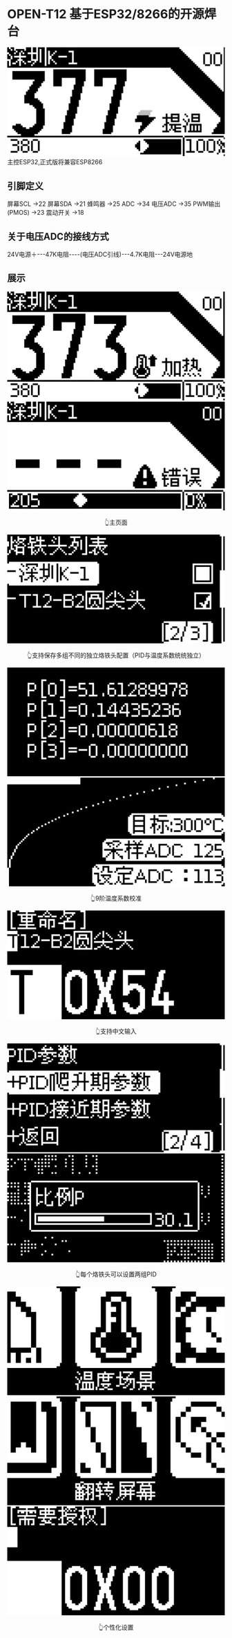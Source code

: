 # OPEN-T12 基于ESP32/8266的开源焊台
![](img/OLED_ScreenshotInit/爆发.png)
主控ESP32,正式版将兼容ESP8266

## 引脚定义
屏幕SCL         ->22
屏幕SDA         ->21
蜂鸣器          ->25
ADC             ->34
电压ADC         ->35
PWM输出(PMOS)   ->23
震动开关        ->18

## 关于电压ADC的接线方式
24V电源＋---47K电阻----(电压ADC引线)---4.7K电阻---24V电源地

##  展示
![](img/OLED_ScreenshotInit/加热.png)
![](img/OLED_ScreenshotInit/错误.png)
<center>👆主页面</center>

![](img/OLED_ScreenshotInit/配置列表.png)
<center>👆支持保存多组不同的独立烙铁头配置（PID与温度系数统统独立）</center>

![](img/OLED_ScreenshotInit/温度系数.png)
![](img/OLED_ScreenshotInit/校准页面.png)
<center>👆9阶温度系数校准</center>

![](img/OLED_ScreenshotInit/重命名.png)
<center>👆支持中文输入</center>

![](img/OLED_ScreenshotInit/PID.png)
![](img/OLED_ScreenshotInit/修改PID.png)
<center>👆每个烙铁头可以设置两组PID</center>

![](img/OLED_ScreenshotInit/温度场景.png)
![](img/OLED_ScreenshotInit/翻转屏幕.png)
![](img/OLED_ScreenshotInit/密码输入.png)
<center>👆个性化设置</center>